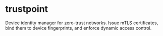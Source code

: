 # trustpoint
Device identity manager for zero-trust networks. Issue mTLS certificates, bind them to device fingerprints, and enforce dynamic access control.
